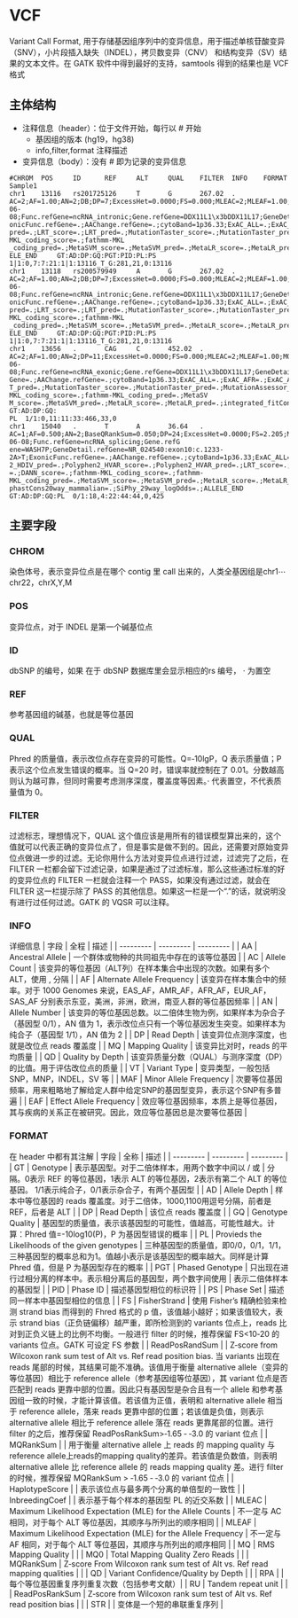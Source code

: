 # VCF
Variant Call Format, 用于存储基因组序列中的变异信息，用于描述单核苷酸变异（SNV），小片段插入缺失（INDEL），拷贝数变异（CNV） 和结构变异（SV）结果的文本文件。在 GATK 软件中得到最好的支持，samtools 得到的结果也是 VCF 格式
## 主体结构
+ 注释信息（header）：位于文件开始，每行以 # 开始
  - 基因组的版本 (hg19，hg38)
  - info,filter,format 注释描述
+ 变异信息（body）：没有 # 即为记录的变异信息
```
#CHROM  POS     ID      REF     ALT     QUAL    FILTER  INFO    FORMAT  Sample1
chr1    13116   rs201725126     T       G       267.02  .       AC=2;AF=1.00;AN=2;DB;DP=7;ExcessHet=0.0000;FS=0.000;MLEAC=2;MLEAF=1.00;MQ=25.02;QD=25.36;SOR=4.174;ANNOVAR_DATE=2020-06-08;Func.refGene=ncRNA_intronic;Gene.refGene=DDX11L1\x3bDDX11L17;GeneDetail.refGene=.;Ex
onicFunc.refGene=.;AAChange.refGene=.;cytoBand=1p36.33;ExAC_ALL=.;ExAC_AFR=.;ExAC_AMR=.;ExAC_EAS=.;ExAC_FIN=.;ExAC_NFE=.;ExAC_OTH=.;ExAC_SAS=.;avsnp147=rs62635286;SIFT_score=.;SIFT_pred=.;Polyphen2_HDIV_score=.;Polyphen2_HDIV_pred=.;Polyphen2_HVAR_score=.;Polyphen2_HVAR_
pred=.;LRT_score=.;LRT_pred=.;MutationTaster_score=.;MutationTaster_pred=.;MutationAssessor_score=.;MutationAssessor_pred=.;FATHMM_score=.;FATHMM_pred=.;PROVEAN_score=.;PROVEAN_pred=.;VEST3_score=.;CADD_raw=.;CADD_phred=.;DANN_score=.;fathmm-MKL_coding_score=.;fathmm-MKL
_coding_pred=.;MetaSVM_score=.;MetaSVM_pred=.;MetaLR_score=.;MetaLR_pred=.;integrated_fitCons_score=.;integrated_confidence_value=.;GERP++_RS=.;phyloP7way_vertebrate=.;phyloP20way_mammalian=.;phastCons7way_vertebrate=.;phastCons20way_mammalian=.;SiPhy_29way_logOdds=.;ALL
ELE_END     GT:AD:DP:GQ:PGT:PID:PL:PS       1|1:0,7:7:21:1|1:13116_T_G:281,21,0:13116
chr1    13118   rs200579949     A       G       267.02  .       AC=2;AF=1.00;AN=2;DB;DP=7;ExcessHet=0.0000;FS=0.000;MLEAC=2;MLEAF=1.00;MQ=25.02;QD=28.73;SOR=4.174;ANNOVAR_DATE=2020-06-08;Func.refGene=ncRNA_intronic;Gene.refGene=DDX11L1\x3bDDX11L17;GeneDetail.refGene=.;Ex
onicFunc.refGene=.;AAChange.refGene=.;cytoBand=1p36.33;ExAC_ALL=.;ExAC_AFR=.;ExAC_AMR=.;ExAC_EAS=.;ExAC_FIN=.;ExAC_NFE=.;ExAC_OTH=.;ExAC_SAS=.;avsnp147=rs62028691;SIFT_score=.;SIFT_pred=.;Polyphen2_HDIV_score=.;Polyphen2_HDIV_pred=.;Polyphen2_HVAR_score=.;Polyphen2_HVAR_
pred=.;LRT_score=.;LRT_pred=.;MutationTaster_score=.;MutationTaster_pred=.;MutationAssessor_score=.;MutationAssessor_pred=.;FATHMM_score=.;FATHMM_pred=.;PROVEAN_score=.;PROVEAN_pred=.;VEST3_score=.;CADD_raw=.;CADD_phred=.;DANN_score=.;fathmm-MKL_coding_score=.;fathmm-MKL
_coding_pred=.;MetaSVM_score=.;MetaSVM_pred=.;MetaLR_score=.;MetaLR_pred=.;integrated_fitCons_score=.;integrated_confidence_value=.;GERP++_RS=.;phyloP7way_vertebrate=.;phyloP20way_mammalian=.;phastCons7way_vertebrate=.;phastCons20way_mammalian=.;SiPhy_29way_logOdds=.;ALL
ELE_END     GT:AD:DP:GQ:PGT:PID:PL:PS       1|1:0,7:7:21:1|1:13116_T_G:281,21,0:13116
chr1    13656   .       CAG     C       452.02  .       AC=2;AF=1.00;AN=2;DP=11;ExcessHet=0.0000;FS=0.000;MLEAC=2;MLEAF=1.00;MQ=23.46;QD=30.97;SOR=4.977;ANNOVAR_DATE=2020-06-08;Func.refGene=ncRNA_exonic;Gene.refGene=DDX11L1\x3bDDX11L17;GeneDetail.refGene=.;ExonicFunc.ref
Gene=.;AAChange.refGene=.;cytoBand=1p36.33;ExAC_ALL=.;ExAC_AFR=.;ExAC_AMR=.;ExAC_EAS=.;ExAC_FIN=.;ExAC_NFE=.;ExAC_OTH=.;ExAC_SAS=.;avsnp147=.;SIFT_score=.;SIFT_pred=.;Polyphen2_HDIV_score=.;Polyphen2_HDIV_pred=.;Polyphen2_HVAR_score=.;Polyphen2_HVAR_pred=.;LRT_score=.;LR
T_pred=.;MutationTaster_score=.;MutationTaster_pred=.;MutationAssessor_score=.;MutationAssessor_pred=.;FATHMM_score=.;FATHMM_pred=.;PROVEAN_score=.;PROVEAN_pred=.;VEST3_score=.;CADD_raw=.;CADD_phred=.;DANN_score=.;fathmm-MKL_coding_score=.;fathmm-MKL_coding_pred=.;MetaSV
M_score=.;MetaSVM_pred=.;MetaLR_score=.;MetaLR_pred=.;integrated_fitCons_score=.;integrated_confidence_value=.;GERP++_RS=.;phyloP7way_vertebrate=.;phyloP20way_mammalian=.;phastCons7way_vertebrate=.;phastCons20way_mammalian=.;SiPhy_29way_logOdds=.;ALLELE_END  GT:AD:DP:GQ:
PL  1/1:0,11:11:33:466,33,0
chr1    15040   .       T       A       36.64   .       AC=1;AF=0.500;AN=2;BaseQRankSum=0.050;DP=24;ExcessHet=0.0000;FS=2.205;MLEAC=1;MLEAF=0.500;MQ=31.17;MQRankSum=0.052;QD=1.67;ReadPosRankSum=0.298;SOR=0.255;ANNOVAR_DATE=2020-06-08;Func.refGene=ncRNA_splicing;Gene.refG
ene=WASH7P;GeneDetail.refGene=NR_024540:exon10:c.1233-2A>T;ExonicFunc.refGene=.;AAChange.refGene=.;cytoBand=1p36.33;ExAC_ALL=.;ExAC_AFR=.;ExAC_AMR=.;ExAC_EAS=.;ExAC_FIN=.;ExAC_NFE=.;ExAC_OTH=.;ExAC_SAS=.;avsnp147=.;SIFT_score=.;SIFT_pred=.;Polyphen2_HDIV_score=.;Polyphen
2_HDIV_pred=.;Polyphen2_HVAR_score=.;Polyphen2_HVAR_pred=.;LRT_score=.;LRT_pred=.;MutationTaster_score=.;MutationTaster_pred=.;MutationAssessor_score=.;MutationAssessor_pred=.;FATHMM_score=.;FATHMM_pred=.;PROVEAN_score=.;PROVEAN_pred=.;VEST3_score=.;CADD_raw=.;CADD_phred
=.;DANN_score=.;fathmm-MKL_coding_score=.;fathmm-MKL_coding_pred=.;MetaSVM_score=.;MetaSVM_pred=.;MetaLR_score=.;MetaLR_pred=.;integrated_fitCons_score=.;integrated_confidence_value=.;GERP++_RS=.;phyloP7way_vertebrate=.;phyloP20way_mammalian=.;phastCons7way_vertebrate=.;
phastCons20way_mammalian=.;SiPhy_29way_logOdds=.;ALLELE_END GT:AD:DP:GQ:PL  0/1:18,4:22:44:44,0,425
```

## 主要字段
### CHROM
染色体号，表示变异位点是在哪个 contig 里 call 出来的，人类全基因组是chr1⋯chr22，chrX,Y,M
### POS
变异位点，对于 INDEL 是第一个碱基位点
### ID
dbSNP 的编号，如果 在于 dbSNP 数据库里会显示相应的rs 编号， · 为置空
### REF
参考基因组的碱基，也就是等位基因
### QUAL
Phred 的质量值，表示改位点存在变异的可能性。Q=‑10lgP，Q 表示质量值；P 表示这个位点发生错误的概率。当 Q=20 时，错误率就控制在了 0.01。分数越高则认为越可靠，但同时需要考虑测序深度，覆盖度等因素。· 代表置空，不代表质量值为 0。
### FILTER
过滤标志，理想情况下，QUAL 这个值应该是用所有的错误模型算出来的，这个值就可以代表正确的变异位点了，但是事实是做不到的。因此，还需要对原始变异位点做进一步的过滤。无论你用什么方法对变异位点进行过滤，过滤完了之后，在 FILTER 一栏都会留下过滤记录，如果是通过了过滤标准，那么这些通过标准的好的变异位点的 FILTER 一栏就会注释一个 PASS，如果没有通过过滤，就会在 FILTER 这一栏提示除了 PASS 的其他信息。如果这一栏是一个“.”的话，就说明没有进行过任何过滤。GATK 的 VQSR 可以注释。
### INFO
详细信息
| 字段 | 全程 | 描述 |
| --------- | --------- | --------- |
| AA | Ancestral Allele | 一个群体或物种的共同祖先中存在的该等位基因 |
| AC | Allele Count | 该变异的等位基因（ALT列）在样本集合中出现的次数。如果有多个 ALT，使用 , 分隔 |
| AF | Alternate Allele Frequency | 该变异在样本集合中的频率。对于 1000 Genomes 来说，EAS_AF，AMR_AF，AFR_AF，EUR_AF， SAS_AF 分别表示东亚，美洲，非洲，欧洲，南亚人群的等位基因频率 |
| AN | Allele Number | 该变异的等位基因总数。以二倍体生物为例，如果样本为杂合子（基因型 0/1），AN 值为 1，表示改位点只有一个等位基因发生突变。如果样本为纯合子（基因型 1/1），AN 值为 2 |
| DP | Read Depth | 该变异位点测序深度，也就是改位点 reads 覆盖度 |
| MQ | Mapping Quality | 该变异比对时，reads 的平均质量 |
| QD | Quality by Depth | 该变异质量分数（QUAL）与测序深度（DP）的比值。用于评估改位点的质量 |
| VT | Variant Type | 变异类型，一般包括 SNP，MNP，INDEL，SV 等 |
| MAF | Minor Allele Frequency | 次要等位基因频率，用来粗略地了解给定人群中给定SNP的基因型变异，表示这个SNP有多普遍 |
| EAF | Effect Allele Frequency | 效应等位基因频率，本质上是等位基因，其与疾病的关系正在被研究。因此，效应等位基因总是次要等位基因 |

### FORMAT
在 header 中都有其注解
| 字段 | 全称 | 描述 |
| --------- | --------- | --------- |
| GT | Genotype | 表示基因型。对于二倍体样本，用两个数字中间以 / 或 \| 分隔。0表示 REF 的等位基因，1表示 ALT 的等位基因，2表示有第二个 ALT 的等位基因。 1/1表示纯合子，0/1表示杂合子，有两个基因型 |
| AD | Allele Depth | 样本中等位基因的 reads 覆盖度。对于二倍体，1000,1100用逗号分隔，前者是 REF，后者是 ALT |
| DP | Read Depth | 该位点 reads 覆盖度 |
| GQ | Genotype Quality | 基因型的质量值，表示该基因型的可能性，值越高，可能性越大。计算：Phred 值=-10log10(P)，P 为基因型错误的概率 |
| PL | Provieds the Likelihoods of the given genotypes | 三种基因型的质量值，即0/0，0/1，1/1，三种基因型的概率总和为1。值越小表示是该基因型的概率越大。同样是计算 Phred 值，但是 P 为基因型存在的概率 |
| PGT | Phased Genotype | 只出现在进行过相分离的样本中。表示相分离后的基因型，两个数字间使用 \| 表示二倍体样本的基因型 |
| PID | Phase ID | 描述基因型相位的标识符 |
| PS | Phase Set | 描述同一样本中基因型相位的信息 |
| FS |  FisherStrand | 使用 Fisher’s 精确检验来检测 strand bias 而得到的 Fhred 格式的 p 值，该值越小越好；如果该值较大，表示 strand bias（正负链偏移）越严重，即所检测到的 variants 位点上，reads 比对到正负义链上的比例不均衡。一般进行 filter 的时候，推荐保留 FS<10‑20 的 variants 位点。GATK 可设定 FS 参数 |
| ReadPosRandSum | |  Z‑score from Wilcoxon rank sum test of Alt vs. Ref read position bias. 当 variants 出现在 reads 尾部的时候，其结果可能不准确。该值用于衡量 alternative allele（变异的等位基因）相比于 reference allele（参考基因组等位基因），其 variant 位点是否匹配到 reads 更靠中部的位置。因此只有基因型是杂合且有一个 allele 和参考基因组一致的时候，才能计算该值。若该值为正值，表明和 alternative allele 相当于 reference allele，落来 reads 更靠中部的位置；若该值是负值，则表示 alternative allele 相比于 reference allele 落在 reads 更靠尾部的位置。进行 filter 的之后，推荐保留 ReadPosRankSum>‑1.65 ‑ ‑3.0 的 variant 位点 |
| MQRankSum | | 用于衡量 alternative allele 上 reads 的 mapping quality 与 reference allele上reads的mapping quality的差异。若该值是负数值，则表明alternative allele 比 reference allele 的 reads mapping quality 差。进行 filter 的时候，推荐保留 MQRankSum > ‑1.65 ‑ ‑3.0 的 variant 位点 |
| HaplotypeScore | | 表示该位点与最多两个分离的单倍型的一致性 |
| InbreedingCoef | | 表示基于每个样本的基因型 PL 的近交系数 |
| MLEAC | Maximum Likelihood Expectation (MLE) for the Allele Counts | 不一定与 AC 相同，对于每个 ALT 等位基因，其顺序与所列出的顺序相同 |
| MLEAF | Maximum Likelihood Expectation (MLE) for the Allele Frequency | 不一定与 AF 相同，对于每个 ALT 等位基因，其顺序与所列出的顺序相同 |
| MQ | RMS Mapping Quality | |
| MQ0 | Total Mapping Quality Zero Reads | |
| MQRankSum | Z‑score From Wilcoxon rank sum test of Alt vs. Ref read mapping qualities | |
| QD | Variant Confidence/Quality by Depth | |
| RPA | | 每个等位基因重复序列重复次数（包括参考文献）|
| RU | Tandem repeat unit | |
| ReadPosRankSum | Z‑score from Wilcoxon rank sum test of Alt vs. Ref read position bias | |
| STR | | 变体是一个短的串联重复序列 |
